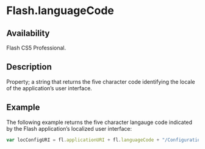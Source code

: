 # Flash.languageCode

## Availability

Flash CS5 Professional.

## Description

Property; a string that returns the five character code identifying the locale of the application’s user interface.

## Example

The following example returns the five character langauge code indicated by the Flash application’s localized user interface:

```javascript
var locConfigURI = fl.applicationURI + fl.languageCode + "/Configuration";
```
